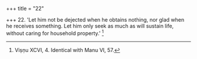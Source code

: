 +++
title = "22"

+++
22. 'Let him not be dejected when he obtains nothing, nor glad when he receives something. Let him only seek as much as will sustain life, without caring for household property.' [^14] 


[^14]:  Viṣṇu XCVI, 4. Identical with Manu VI, 57.
